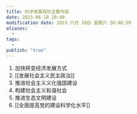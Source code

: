 ```yaml
---
title: 科学发展观的主要内容
date: 2023-06-10 20:40
modification date: 2023 六月 10日 星期六 20:40:29
aliases:
  - 
tags:
  - 
publish: "true"
---
```


1. 加快转变经济发展方式
2. [[发展社会主义民主政治]]
3. 推进社会主义义化强国建设
4. 构建社会主义和谐社会
5. 推进生态文明建设
6. [[全面提高党的建设科学化水平]]